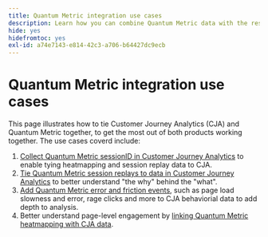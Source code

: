 ```yaml
---
title: Quantum Metric integration use cases
description: Learn how you can combine Quantum Metric data with the rest of your data in Customer Journey Analytics.
hide: yes
hidefromtoc: yes
exl-id: a74e7143-e814-42c3-a706-b64427dc9ecb
---
```

# Quantum Metric integration use cases

This page illustrates how to tie Customer Journey Analytics (CJA) and Quantum Metric together, to get the most out of both products working together.  The use cases coverd include:  

1. [Collect Quantum Metric sessionID in Customer Journey Analytics](collect-session-id) to enable tying heatmapping and session replay data to CJA. 
1. [Tie Quantum Metric session replays to data in Customer Journey Analytics](tie-session-replays.md) to better understand "the why" behind the "what".
1. [Add Quantum Metric error and friction events](friction-events.md), such as page load slowness and error, rage clicks and more to CJA behaviorial data to add depth to analysis.  
1. Better understand page-level engagement by [linking Quantum Metric heatmapping with CJA data](heatmap.md). 
